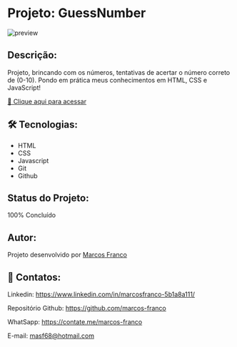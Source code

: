 #   Projeto: GuessNumber

![preview](./github/preview.png)

## Descrição:
Projeto, brincando com os números, tentativas de acertar o número correto de (0-10). 
Pondo em prática meus conhecimentos em HTML, CSS e JavaScript!


[🔗 Clique aqui para acessar](https://marcos-franco.github.io/GuessNumber/)


## 🛠 Tecnologias:

- HTML
- CSS
- Javascript
- Git
- Github

## Status do Projeto:
100% Concluído

## Autor:
Projeto desenvolvido por [Marcos Franco](https://www.linkedin.com/in/marcosfranco-5b1a8a111/)

## 💛 Contatos:

Linkedin: https://www.linkedin.com/in/marcosfranco-5b1a8a111/

Repositório Github: https://github.com/marcos-franco

WhatSapp: https://contate.me/marcos-franco

E-mail: masf68@hotmail.com
